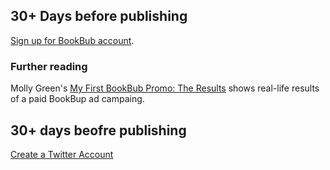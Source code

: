 <!-- Failed: 
[Create a Twitter Account](create-twitter-account.md)
[Create a Twitter Account](create-twitter-account)
[Create a Twitter Account](create-twitter-account/)
-->

## 30+ Days before publishing

[Sign up for BookBub account](https://partners.bookbub.com/users/new_sign_in).

### Further reading

Molly Green's [My First BookBub Promo: The Results](http://www.molly-greene.com/results-of-my-first-bookbub-promo/) shows real-life results of a paid BookBup ad campaing.

## 30+ days beofre publishing

[Create a Twitter Account](create-twitter-account)

